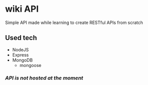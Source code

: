 # wiki API

Simple API made while learning to create RESTful APIs from scratch

## Used tech
- NodeJS
- Express
- MongoDB
  - mongoose
### *API is not hosted at the moment*
